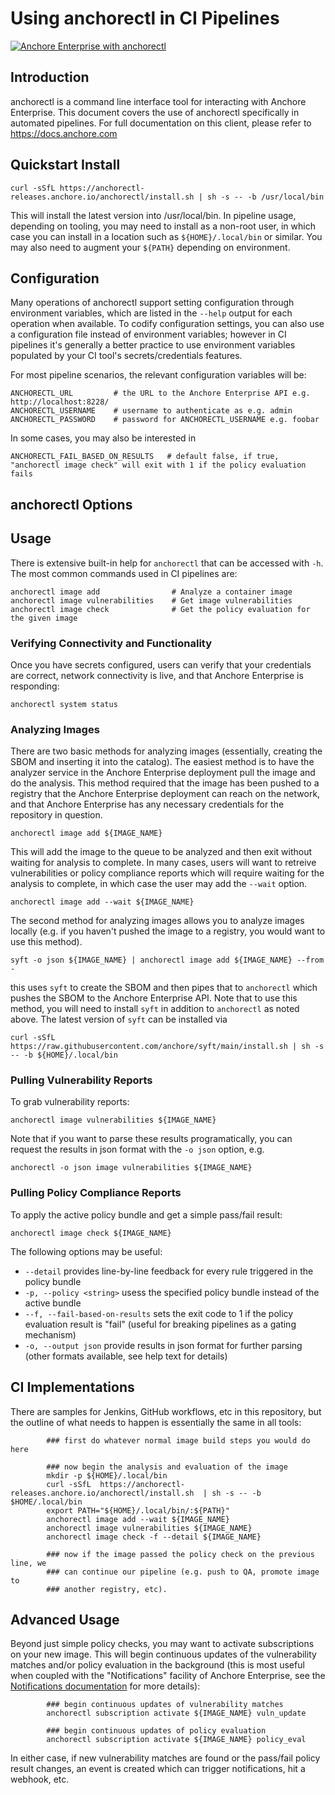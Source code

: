 # Using anchorectl in CI Pipelines

[![Anchore Enterprise with anchorectl](https://github.com/pvnovarese/anchorectl-pipeline/actions/workflows/anchorectl-enterprise.yaml/badge.svg)](https://github.com/pvnovarese/anchorectl-pipeline/actions/workflows/anchorectl-enterprise.yaml)

## Introduction

anchorectl is a command line interface tool for interacting with Anchore Enterprise.  This document covers the use of anchorectl specifically in automated pipelines.  For full documentation on this client, please refer to https://docs.anchore.com

## Quickstart Install

```curl -sSfL https://anchorectl-releases.anchore.io/anchorectl/install.sh | sh -s -- -b /usr/local/bin```

This will install the latest version into /usr/local/bin.  In pipeline usage, depending on tooling, you may need to install as a non-root user, in which case you can install in a location such as `${HOME}/.local/bin` or similar.  You may also need to augment your `${PATH}` depending on environment.

## Configuration

Many operations of anchorectl support setting configuration through environment variables, which are listed in the `--help` output for each operation when available. To codify configuration settings, you can also use a configuration file instead of environment variables; however in CI pipelines it's generally a better practice to use environment variables populated by your CI tool's secrets/credentials features.

For most pipeline scenarios, the relevant configuration variables will be:

```
ANCHORECTL_URL         # the URL to the Anchore Enterprise API e.g. http://localhost:8228/
ANCHORECTL_USERNAME    # username to authenticate as e.g. admin
ANCHORECTL_PASSWORD    # password for ANCHORECTL_USERNAME e.g. foobar 
```

In some cases, you may also be interested in 

```
ANCHORECTL_FAIL_BASED_ON_RESULTS   # default false, if true, "anchorectl image check" will exit with 1 if the policy evaluation fails
```

## anchorectl Options



## Usage

There is extensive built-in help for `anchorectl` that can be accessed with `-h`.  The most common commands used in CI pipelines are:

```
anchorectl image add                # Analyze a container image
anchorectl image vulnerabilities    # Get image vulnerabilities
anchorectl image check              # Get the policy evaluation for the given image
```

### Verifying Connectivity and Functionality

Once you have secrets configured, users can verify that your credentials are correct, network connectivity is live, and that Anchore Enterprise is responding:

```anchorectl system status```

### Analyzing Images

There are two basic methods for analyzing images (essentially, creating the SBOM and inserting it into the catalog).  The easiest method is to have the analyzer service in the Anchore Enterprise deployment pull the image and do the analysis.  This method required that the image has been pushed to a registry that the Anchore Enterprise deployment can reach on the network, and that Anchore Enterprise has any necessary credentials for the repository in question.

```anchorectl image add ${IMAGE_NAME}```

This will add the image to the queue to be analyzed and then exit without waiting for analysis to complete.  In many cases, users will want to retreive vulnerabilities or policy compliance reports which will require waiting for the analysis to complete, in which case the user may add the `--wait` option.

```anchorectl image add --wait ${IMAGE_NAME}```

The second method for analyzing images allows you to analyze images locally (e.g. if you haven't pushed the image to a registry, you would want to use this method).

```syft -o json ${IMAGE_NAME} | anchorectl image add ${IMAGE_NAME} --from -```

this uses `syft` to create the SBOM and then pipes that to `anchorectl` which pushes the SBOM to the Anchore Enterprise API.  Note that to use this method, you will need to install `syft` in addition to `anchorectl` as noted above.  The latest version of `syft` can be installed via

```curl -sSfL https://raw.githubusercontent.com/anchore/syft/main/install.sh | sh -s -- -b ${HOME}/.local/bin```

### Pulling Vulnerability Reports

To grab vulnerability reports: 

```anchorectl image vulnerabilities ${IMAGE_NAME}```

Note that if you want to parse these results programatically, you can request the results in json format with the `-o json` option, e.g.

```anchorectl -o json image vulnerabilities ${IMAGE_NAME}```


### Pulling Policy Compliance Reports

To apply the active policy bundle and get a simple pass/fail result:

```anchorectl image check ${IMAGE_NAME}```

The following options may be useful:

* `--detail` provides line-by-line feedback for every rule triggered in the policy bundle
* `-p, --policy <string>` usess the specified policy bundle instead of the active bundle
* `--f, --fail-based-on-results` sets the exit code to 1 if the policy evaluation result is "fail" (useful for breaking pipelines as a gating mechanism)
* `-o, --output json` provide results in json format for further parsing (other formats available, see help text for details)

## CI Implementations

There are samples for Jenkins, GitHub workflows, etc in this repository, but the outline of what needs to happen is essentially the same in all tools:

```
        ### first do whatever normal image build steps you would do here
        
        ### now begin the analysis and evaluation of the image
        mkdir -p ${HOME}/.local/bin
        curl -sSfL  https://anchorectl-releases.anchore.io/anchorectl/install.sh  | sh -s -- -b $HOME/.local/bin  
        export PATH="${HOME}/.local/bin/:${PATH}"
        anchorectl image add --wait ${IMAGE_NAME}
        anchorectl image vulnerabilities ${IMAGE_NAME}
        anchorectl image check -f --detail ${IMAGE_NAME}
        
        ### now if the image passed the policy check on the previous line, we
        ### can continue our pipeline (e.g. push to QA, promote image to 
        ### another registry, etc).
```

## Advanced Usage

Beyond just simple policy checks, you may want to activate subscriptions on your new image.  This will begin continuous updates of the vulnerability matches and/or policy evaluation in the background (this is most useful when coupled with the "Notifications" facility of Anchore Enterprise, see the [Notifications documentation](https://docs.anchore.com/current/docs/configuration/notifications/) for more details):

```
        ### begin continuous updates of vulnerability matches
        anchorectl subscription activate ${IMAGE_NAME} vuln_update
        
        ### begin continuous updates of policy evaluation
        anchorectl subscription activate ${IMAGE_NAME} policy_eval   
```

In either case, if new vulnerability matches are found or the pass/fail policy result changes, an event is created which can trigger notifications, hit a webhook, etc.
